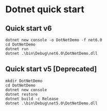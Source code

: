# Dotnet quick start

## Quick start v6
```
dotnet new console -o DotNetDemo -f net6.0
cd DotNetDemo
dotnet run
dotnet .\bin\Debug\net6.0\DotNetDemo.dll
```

## Quick start v5 [Deprecated]
```
mkdir DotNetDemo
cd DotNetDemo
dotnet new console
dotnet restore
dotnet build -c Release
dotnet .\bin\Debug\net5.0\DotNetDemo.dll
```
